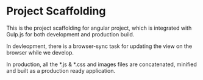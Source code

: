 # Project Scaffolding

This is the project scaffolding for angular project, which is integrated with Gulp.js for both development and production build.

In devleopment, there is a browser-sync task for updating the view on the browser while we develop.

In production, all the *.js & *.css and images files are concatenated, minified and built as a production ready application.
